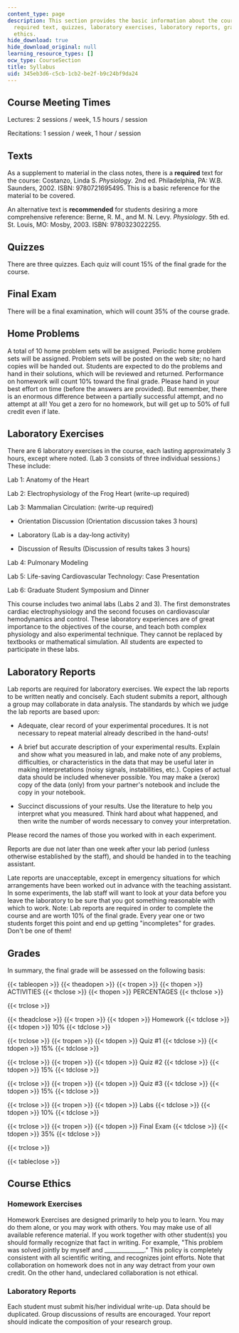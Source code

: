 ```yaml
---
content_type: page
description: This section provides the basic information about the course, which includes
  required text, quizzes, laboratory exercises, laboratory reports, grades and course
  ethics.
hide_download: true
hide_download_original: null
learning_resource_types: []
ocw_type: CourseSection
title: Syllabus
uid: 345eb3d6-c5cb-1cb2-be2f-b9c24bf9da24
---
```


Course Meeting Times
--------------------

Lectures: 2 sessions / week, 1.5 hours / session

Recitations: 1 session / week, 1 hour / session

Texts
-----

As a supplement to material in the class notes, there is a **required** text for the course: Costanzo, Linda S. _Physiology_. 2nd ed. Philadelphia, PA: W.B. Saunders, 2002. ISBN: 9780721695495. This is a basic reference for the material to be covered.

An alternative text is **recommended** for students desiring a more comprehensive reference: Berne, R. M., and M. N. Levy. _Physiology_. 5th ed. St. Louis, MO: Mosby, 2003. ISBN: 9780323022255.

Quizzes
-------

There are three quizzes. Each quiz will count 15% of the final grade for the course.

Final Exam
----------

There will be a final examination, which will count 35% of the course grade.

Home Problems
-------------

A total of 10 home problem sets will be assigned. Periodic home problem sets will be assigned. Problem sets will be posted on the web site; no hard copies will be handed out. Students are expected to do the problems and hand in their solutions, which will be reviewed and returned. Performance on homework will count 10% toward the final grade. Please hand in your best effort on time (before the answers are provided). But remember, there is an enormous difference between a partially successful attempt, and no attempt at all! You get a zero for no homework, but will get up to 50% of full credit even if late.

Laboratory Exercises
--------------------

There are 6 laboratory exercises in the course, each lasting approximately 3 hours, except where noted. (Lab 3 consists of three individual sessions.) These include:

Lab 1: Anatomy of the Heart

Lab 2: Electrophysiology of the Frog Heart (write-up required)

Lab 3: Mammalian Circulation: (write-up required)

*   Orientation Discussion (Orientation discussion takes 3 hours)  
      
    
*   Laboratory (Lab is a day-long activity)  
      
    
*   Discussion of Results (Discussion of results takes 3 hours)

Lab 4: Pulmonary Modeling

Lab 5: Life-saving Cardiovascular Technology: Case Presentation

Lab 6: Graduate Student Symposium and Dinner

This course includes two animal labs (Labs 2 and 3). The first demonstrates cardiac electrophysiology and the second focuses on cardiovascular hemodynamics and control. These laboratory experiences are of great importance to the objectives of the course, and teach both complex physiology and also experimental technique. They cannot be replaced by textbooks or mathematical simulation. All students are expected to participate in these labs.

Laboratory Reports
------------------

Lab reports are required for laboratory exercises. We expect the lab reports to be written neatly and concisely. Each student submits a report, although a group may collaborate in data analysis. The standards by which we judge the lab reports are based upon:

*   Adequate, clear record of your experimental procedures. It is not necessary to repeat material already described in the hand-outs!  
      
    
*   A brief but accurate description of your experimental results. Explain and show what you measured in lab, and make note of any problems, difficulties, or characteristics in the data that may be useful later in making interpretations (noisy signals, instabilities, etc.). Copies of actual data should be included whenever possible. You may make a (xerox) copy of the data (only) from your partner's notebook and include the copy in your notebook.  
      
    
*   Succinct discussions of your results. Use the literature to help you interpret what you measured. Think hard about what happened, and then write the number of words necessary to convey your interpretation.

Please record the names of those you worked with in each experiment.

Reports are due not later than one week after your lab period (unless otherwise established by the staff), and should be handed in to the teaching assistant.

Late reports are unacceptable, except in emergency situations for which arrangements have been worked out in advance with the teaching assistant. In some experiments, the lab staff will want to look at your data before you leave the laboratory to be sure that you got something reasonable with which to work. Note: Lab reports are required in order to complete the course and are worth 10% of the final grade. Every year one or two students forget this point and end up getting "incompletes" for grades. Don't be one of them!

Grades
------

In summary, the final grade will be assessed on the following basis:

{{< tableopen >}}
{{< theadopen >}}
{{< tropen >}}
{{< thopen >}}
ACTIVITIES
{{< thclose >}}
{{< thopen >}}
PERCENTAGES
{{< thclose >}}

{{< trclose >}}

{{< theadclose >}}
{{< tropen >}}
{{< tdopen >}}
Homework
{{< tdclose >}}
{{< tdopen >}}
10%
{{< tdclose >}}

{{< trclose >}}
{{< tropen >}}
{{< tdopen >}}
Quiz #1
{{< tdclose >}}
{{< tdopen >}}
15%
{{< tdclose >}}

{{< trclose >}}
{{< tropen >}}
{{< tdopen >}}
Quiz #2
{{< tdclose >}}
{{< tdopen >}}
15%
{{< tdclose >}}

{{< trclose >}}
{{< tropen >}}
{{< tdopen >}}
Quiz #3
{{< tdclose >}}
{{< tdopen >}}
15%
{{< tdclose >}}

{{< trclose >}}
{{< tropen >}}
{{< tdopen >}}
Labs
{{< tdclose >}}
{{< tdopen >}}
10%
{{< tdclose >}}

{{< trclose >}}
{{< tropen >}}
{{< tdopen >}}
Final Exam
{{< tdclose >}}
{{< tdopen >}}
35%
{{< tdclose >}}

{{< trclose >}}

{{< tableclose >}}

Course Ethics
-------------

### Homework Exercises

Homework Exercises are designed primarily to help you to learn. You may do them alone, or you may work with others. You may make use of all available reference material. If you work together with other student(s) you should formally recognize that fact in writing. For example, "This problem was solved jointly by myself and \_\_\_\_\_\_\_\_\_\_\_\_\_\_." This policy is completely consistent with all scientific writing, and recognizes joint efforts. Note that collaboration on homework does not in any way detract from your own credit. On the other hand, undeclared collaboration is not ethical.

### Laboratory Reports

Each student must submit his/her individual write-up. Data should be duplicated. Group discussions of results are encouraged. Your report should indicate the composition of your research group.